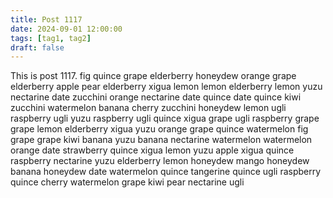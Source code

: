```yaml
---
title: Post 1117
date: 2024-09-01 12:00:00
tags: [tag1, tag2]
draft: false
---
```

This is post 1117.
fig
quince
grape
elderberry
honeydew
orange
grape
elderberry
apple
pear
elderberry
xigua
lemon
lemon
elderberry
lemon
yuzu
nectarine
date
zucchini
orange
nectarine
date
quince
date
quince
kiwi
zucchini
watermelon
banana
cherry
zucchini
honeydew
lemon
ugli
raspberry
ugli
yuzu
raspberry
ugli
quince
xigua
grape
ugli
raspberry
grape
grape
lemon
elderberry
xigua
yuzu
orange
grape
quince
watermelon
fig
grape
grape
kiwi
banana
yuzu
banana
nectarine
watermelon
watermelon
orange
date
strawberry
quince
xigua
lemon
yuzu
apple
xigua
quince
raspberry
nectarine
yuzu
elderberry
lemon
honeydew
mango
honeydew
banana
honeydew
date
watermelon
quince
tangerine
quince
ugli
raspberry
quince
cherry
watermelon
grape
kiwi
pear
nectarine
ugli
